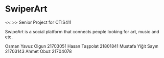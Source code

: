 # SwiperArt
<< >>
Senior Project for CTIS411

SwipeArt is a social platform that connects people looking for art, music and etc.

Osman Yavuz Olgun 21703051
Hasan Taşpolat 21801841
Mustafa Yiğit Sayın 21703143
Ahmet Obuz 21704078
